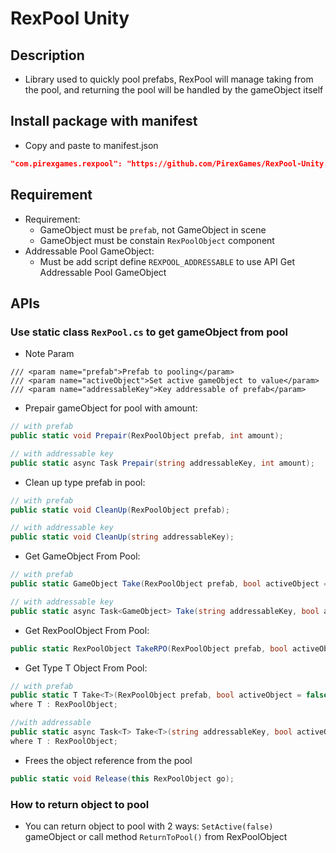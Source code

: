 # RexPool Unity

## Description

- Library used to quickly pool prefabs, RexPool will manage taking from the pool, and returning the pool will be handled by the gameObject itself

## Install package with manifest

- Copy and paste to manifest.json

```json
"com.pirexgames.rexpool": "https://github.com/PirexGames/RexPool-Unity.git#1.0.3",
```

## Requirement

- Requirement:
  - GameObject must be `prefab`, not GameObject in scene
  - GameObject must be constain `RexPoolObject` component
- Addressable Pool GameObject:
  - Must be add script define `REXPOOL_ADDRESSABLE` to use API Get Addressable Pool GameObject

## APIs

### Use static class `RexPool.cs` to get gameObject from pool

- Note Param

```
/// <param name="prefab">Prefab to pooling</param>
/// <param name="activeObject">Set active gameObject to value</param>
/// <param name="addressableKey">Key addressable of prefab</param>
```

- Prepair gameObject for pool with amount:

```c#
// with prefab
public static void Prepair(RexPoolObject prefab, int amount);

// with addressable key
public static async Task Prepair(string addressableKey, int amount);
```

- Clean up type prefab in pool:

```c#
// with prefab
public static void CleanUp(RexPoolObject prefab);

// with addressable key
public static void CleanUp(string addressableKey);
```

- Get GameObject From Pool:

```c#
// with prefab
public static GameObject Take(RexPoolObject prefab, bool activeObject = false);

// with addressable key
public static async Task<GameObject> Take(string addressableKey, bool activeObject = false)
```

- Get RexPoolObject From Pool:

```c#
public static RexPoolObject TakeRPO(RexPoolObject prefab, bool activeObject = false);
```

- Get Type T Object From Pool:

```c#
// with prefab
public static T Take<T>(RexPoolObject prefab, bool activeObject = false)
where T : RexPoolObject;

//with addressable
public static async Task<T> Take<T>(string addressableKey, bool activeObject = false)
where T : RexPoolObject;
```

- Frees the object reference from the pool

```c#
public static void Release(this RexPoolObject go);
```

### How to return object to pool

- You can return object to pool with 2 ways: `SetActive(false)` gameObject or call method `ReturnToPool()` from RexPoolObject
